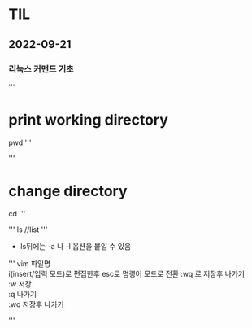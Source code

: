 # TIL

## 2022-09-21

### 리눅스 커맨드 기초
'''
# print working directory
pwd
'''

'''
# change directory
cd
'''

'''
ls //list
'''
- ls뒤에는 -a 나 -l 옵션을 붙일 수 있음

'''
vim 파일명 <br>
i(insert/입력 모드)로 편집한후 esc로 명령어 모드로 전환 :wq 로 저장후 나가기<br>
:w 저장<br>
:q 나가기<br>
:wq 저장후 나가기<br>

'''
